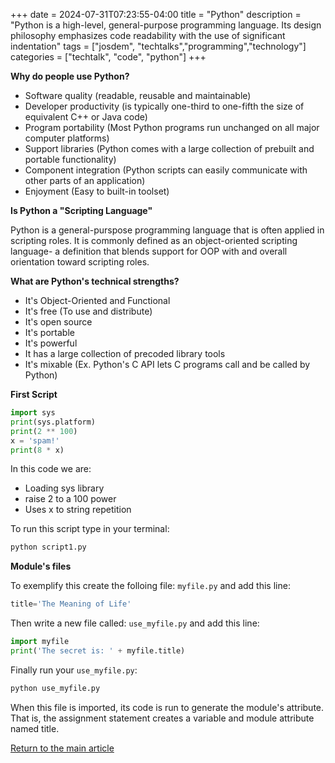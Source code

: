 +++
date = 2024-07-31T07:23:55-04:00
title = "Python"
description = "Python is a high-level, general-purpose programming language. Its design philosophy emphasizes code readability with the use of significant indentation"
tags = ["josdem", "techtalks","programming","technology"]
categories = ["techtalk", "code", "python"]
+++

**Why do people use Python?**

* Software quality (readable, reusable and maintainable)
* Developer productivity (is typically one-third to one-fifth the size of equivalent C++ or Java code)
* Program portability (Most Python programs run unchanged on all major computer platforms)
* Support libraries (Python comes with a large collection of prebuilt and portable functionality)
* Component integration (Python scripts can easily communicate with other parts of an application)
* Enjoyment (Easy to built-in toolset)

**Is Python a "Scripting Language"**

Python is a general-purspose programming language that is often applied in scripting roles. It is commonly defined as an object-oriented scripting language- a definition that blends support for OOP with and overall orientation toward scripting roles.

**What are Python's technical strengths?**

* It's Object-Oriented and Functional
* It's free (To use and distribute)
* It's open source
* It's portable
* It's powerful
* It has a large collection of precoded library tools
* It's mixable (Ex. Python's C API lets C programs call and be called by Python)

**First Script**

```python
import sys
print(sys.platform)
print(2 ** 100)
x = 'spam!'
print(8 * x)
```

In this code we are:

* Loading sys library
* raise 2 to a 100 power
* Uses x to string repetition

To run this script type in your terminal:

```bash
python script1.py
```

**Module's files**

To exemplify this create the folloing file: `myfile.py` and add this line:

```python
title='The Meaning of Life'
```

Then write a new file called: `use_myfile.py` and add this line:

```python
import myfile
print('The secret is: ' + myfile.title)
```

Finally run your `use_myfile.py`:

```bash
python use_myfile.py
```

When this file is imported, its code is run to generate the module's attribute. That is, the assignment statement creates a variable and module attribute named title.


[Return to the main article](/)
